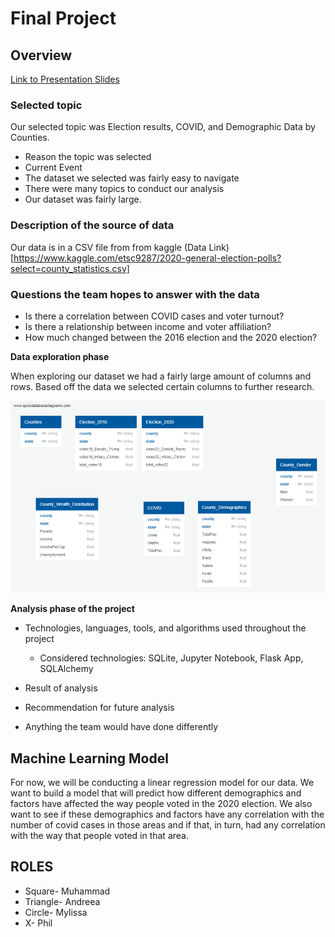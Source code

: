# Final Project

## Overview

[Link to Presentation Slides](https://docs.google.com/presentation/d/1xdDUYNJqjwQh7HjSNzms4qzsJXtMZ27hIY0XhTGuiYQ/edit#slide=id.p)

### **Selected topic**

Our selected topic was Election results, COVID, and Demographic Data by Counties.

* Reason the topic was selected
* Current Event 
* The dataset we selected was fairly easy to navigate
* There were many topics to conduct our analysis 
* Our dataset was fairly large.

### **Description of the source of data**

Our data is in a CSV file from from kaggle 
(Data Link)[https://www.kaggle.com/etsc9287/2020-general-election-polls?select=county_statistics.csv]

### **Questions the team hopes to answer with the data**

* Is there a correlation between COVID cases and voter turnout?
* Is there a relationship between income and voter affiliation?
* How much changed between the 2016 election and the 2020 election?

**Data exploration phase**

When exploring our dataset we had a fairly large amount of columns and rows. Based off the data we selected certain columns to further research.

![ERD](Resources/QuickDBD_Draft.png)

**Analysis phase of the project**

* Technologies, languages, tools, and algorithms used throughout the project
    * Considered technologies: SQLite, Jupyter Notebook, Flask App, SQLAlchemy

* Result of analysis
* Recommendation for future analysis
* Anything the team would have done differently

## Machine Learning Model 

For now, we will be conducting a linear regression model for our data. We want to build a model that will predict how different demographics and factors have affected the way people voted in the 2020 election. We also want to see if these demographics and factors have any correlation with the number of covid cases in those areas and if that, in turn, had any correlation with the way that people voted in that area.


## ROLES
* Square- Muhammad
* Triangle- Andreea
* Circle- Mylissa
* X- Phil
